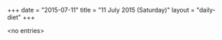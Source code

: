 +++
date = "2015-07-11"
title = "11 July 2015 (Saturday)"
layout = "daily-diet"
+++

<p>&lt;no entries&gt;</p>